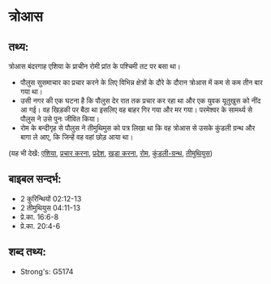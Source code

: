 # त्रोआस #

## तथ्य: ##

त्रोआस बंदरगाह एशिया के प्राचीन रोमी प्रांत के पश्चिमी तट पर बसा था।

* पौलुस सुसमाचार का प्रचार करने के लिए विभिन्न क्षेत्रों के दौरे के दौरान त्रोआस में कम से कम तीन बार गया था।
* उसी नगर की एक घटना है कि पौलुस देर रात तक प्रचार कर रहा था और एक युवक यूतुखुस को नींद आ गई। वह खिड़की पर बैठा था इसलिए वह बाहर गिर गया और मर गया। परमेश्वर के सामर्थ्य से पौलुस ने उसे पुनः जीवित किया।
* रोम के बन्दीगृह से पौलुस ने तीमुथिमुस को पत्र लिखा था कि वह त्रोआस से उसके कुंडली ग्रन्थ और बागा ले आए, कि जिन्हें वह वहां छोड़ आया था।

(यह भी देखें: [एशिया](../asia.md), [प्रचार करना](../preach.md), [प्रदेश](../province.md), [खड़ा करना](../raise.md), [रोम](../rome.md), [कुंडली-ग्रन्थ](../scroll.md), [तीमुथियुस](../timothy.md))

## बाइबल सन्दर्भ: ##

* 2 कुरिन्थियों 02:12-13
* 2 तीमुथियुस 04:11-13
* प्रे.का. 16:6-8
* प्रे.का. 20:4-6

## शब्द तथ्य: ##

* Strong's: G5174
